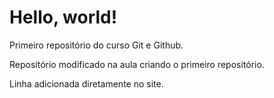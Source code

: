 # Hello, world!

 Primeiro repositório do curso Git e Github.

 Repositório modificado na aula criando o primeiro repositório.

 Linha adicionada diretamente no site. 
